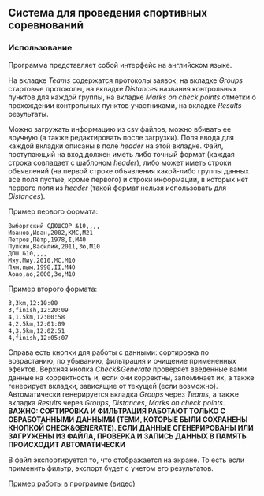 ## Система для проведения спортивных соревнований

### Использование
Программа представляет собой интерфейс на английском языке.

На вкладке *Teams* содержатся протоколы заявок, на вкладке *Groups* стартовые протоколы, на вкладке *Distances* 
названия контрольных пунктов для каждой группы, на вкладке *Marks on check points* отметки о прохождении
контрольных пунктов участниками, на вкладке *Results* результаты.

Можно загружать информацию из csv файлов, можно вбивать 
ее вручную (а также редактировать после загрузки). Поля ввода для каждой вкладки описаны в поле *header* на этой вкладке.
Файл, поступающий на вход должен иметь либо точный формат (каждая строка совпадает с шаблоном *header*), либо
может иметь строки объявлений (на первой строке объявления какой-либо группы данных все поля пустые, кроме первого) и
строки информации, в которых нет первого поля из *header* (такой формат нельзя использовать для *Distances*).

Пример первого формата:
```text
Выборгский СДЮШСОР №10,,,,
Иванов,Иван,2002,КМС,М21
Петров,Пётр,1978,I,М40
Пупкин,Василий,2011,3ю,М10
ДПШ №10,,,,
Мяу,Миу,2010,МС,М10
Пям,пым,1998,II,М40
Аоао,ао,2000,3ю,М10
```

Пример второго формата:
```text
3,3km,12:10:00
3,finish,12:20:09
4,1.5km,12:00:58
4,2.5km,12:01:09
4,3.5km,12:02:51
4,finish,12:05:07
```

Справа есть кнопки для работы с данными: сортировка по возрастанию, по убыванию, фильтрация и очищение примененных эфектов.
Верхняя кнопка *Check&Generate* проверяет введенные вами данные на корректность и, если они корректны, запоминает их, а
также генерирует вкладки, зависящие от текущей (если возможно). Автоматически генерируется вкладка *Groups* через *Teams*, 
а также вкладка *Results* через *Groups*, *Distances*, *Marks on check points*. **ВАЖНО: СОРТИРОВКА И ФИЛЬТРАЦИЯ РАБОТАЮТ
ТОЛЬКО С ОБРАБОТАННЫМИ ДАННЫМИ (ТЕМИ, КОТОРЫЕ БЫЛИ СОХРАНЕНЫ КНОПКОЙ CHECK&GENERATE). ЕСЛИ ДАННЫЕ СГЕНЕРИРОВАНЫ ИЛИ
ЗАГРУЖЕНЫ ИЗ ФАЙЛА, ПРОВЕРКА И ЗАПИСЬ ДАННЫХ В ПАМЯТЬ ПРОИСХОДИТ АВТОМАТИЧЕСКИ**

В файл экспортируется то, что отображается на экране. То есть если применить фильтр, экспорт будет с учетом его результатов.

[Пример работы в программе (видео)](https://drive.google.com/file/d/1jCVFtmtxWrmMVkq4k_LVRoRtU5qqpLAv/view?usp=sharing)